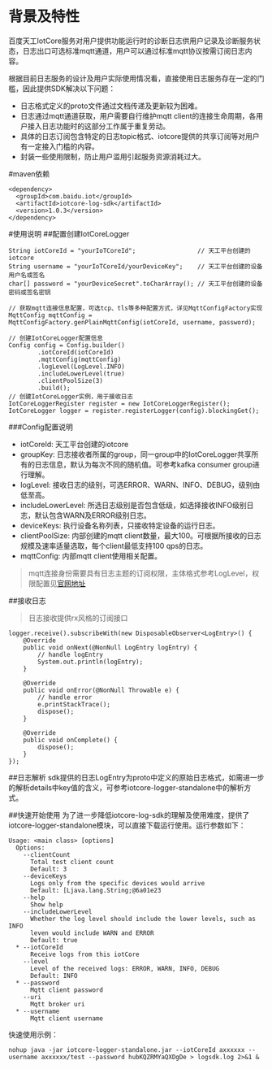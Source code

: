 # 背景及特性
百度天工IotCore服务对用户提供功能运行时的诊断日志供用户记录及诊断服务状态，日志出口可选标准mqtt通道，用户可以通过标准mqtt协议按需订阅日志内容。

根据目前日志服务的设计及用户实际使用情况看，直接使用日志服务存在一定的门槛，因此提供SDK解决以下问题：

* 日志格式定义的proto文件通过文档传递及更新较为困难。
* 日志通过mqtt通道获取，用户需要自行维护mqtt client的连接生命周期，各用户接入日志功能时的这部分工作属于重复劳动。
* 具体的日志订阅包含特定的日志topic格式、iotcore提供的共享订阅等对用户有一定接入门槛的内容。
* 封装一些使用限制，防止用户滥用引起服务资源消耗过大。

#maven依赖
```$xslt
<dependency>
  <groupId>com.baidu.iot</groupId>
  <artifactId>iotcore-log-sdk</artifactId>
  <version>1.0.3</version>
</dependency>
```
#使用说明
##配置创建IotCoreLogger
```$xslt
String iotCoreId = "yourIoTCoreId";                 // 天工平台创建的iotcore
String username = "yourIoTCoreId/yourDeviceKey";    // 天工平台创建的设备用户名或签名
char[] password = "yourDeviceSecret".toCharArray(); // 天工平台创建的设备密码或签名密钥

// 获取mqtt连接信息配置，可选tcp、tls等多种配置方式，详见MqttConfigFactory实现
MqttConfig mqttConfig = MqttConfigFactory.genPlainMqttConfig(iotCoreId, username, password);

// 创建IotCoreLogger配置信息
Config config = Config.builder()
        .iotCoreId(iotCoreId)
        .mqttConfig(mqttConfig)
        .logLevel(LogLevel.INFO)
        .includeLowerLevel(true)
        .clientPoolSize(3)
        .build();
// 创建IotCoreLogger实例，用于接收日志
IotCoreLoggerRegister register = new IotCoreLoggerRegister();
IotCoreLogger logger = register.registerLogger(config).blockingGet();
```
###Config配置说明
* iotCoreId: 天工平台创建的iotcore
* groupKey: 日志接收者所属的group，同一group中的IotCoreLogger共享所有的日志信息，默认为每次不同的随机值。可参考kafka consumer group进行理解。
* logLevel: 接收日志的级别，可选ERROR、WARN、INFO、DEBUG，级别由低至高。
* includeLowerLevel: 所选日志级别是否包含低级，如选择接收INFO级别日志，默认包含WARN及ERROR级别日志。
* deviceKeys: 执行设备名称列表，只接收特定设备的运行日志。
* clientPoolSize: 内部创建的mqtt client数量，最大100。可根据所接收的日志规模及速率适量选取，每个client最低支持100 qps的日志。
* mqttConfig: 内部mqtt client使用相关配置。
> mqtt连接身份需要具有日志主题的订阅权限，主体格式参考LogLevel，权限配置见[官网地址](https://cloud.baidu.com/product/iot.html)

##接收日志
> 日志接收提供rx风格的订阅接口
```$xslt
logger.receive().subscribeWith(new DisposableObserver<LogEntry>() {
    @Override
    public void onNext(@NonNull LogEntry logEntry) {
        // handle logEntry
        System.out.println(logEntry);
    }

    @Override
    public void onError(@NonNull Throwable e) {
        // handle error
        e.printStackTrace();
        dispose();
    }

    @Override
    public void onComplete() {
        dispose();
    }
});
```
##日志解析
sdk提供的日志LogEntry为proto中定义的原始日志格式，如需进一步的解析details中key值的含义，可参考iotcore-logger-standalone中的解析方式。

##快速开始使用
为了进一步降低iotcore-log-sdk的理解及使用难度，提供了iotcore-logger-standalone模块，可以直接下载运行使用。运行参数如下：
```$xslt
Usage: <main class> [options]
  Options:
    --clientCount
      Total test client count
      Default: 3
    --deviceKeys
      Logs only from the specific devices would arrive
      Default: [Ljava.lang.String;@6a01e23
    --help
      Show help
    --includeLowerLevel
      Whether the log level should include the lower levels, such as INFO 
      leven would include WARN and ERROR
      Default: true
  * --iotCoreId
      Receive logs from this iotCore
    --level
      Level of the received logs: ERROR, WARN, INFO, DEBUG
      Default: INFO
  * --password
      Mqtt client password
    --uri
      Mqtt broker uri
  * --username
      Mqtt client username
```

快速使用示例：
```$xslt
nohup java -jar iotcore-logger-standalone.jar --iotCoreId axxxxxx --username axxxxxx/test --password hubKQZRMYaQXDgDe > logsdk.log 2>&1 &
```


